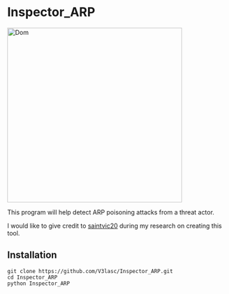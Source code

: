 # Inspector_ARP
<img src='http://cdn.newsapi.com.au/image/v1/d9184ca6e0baf02362edcd2f0ed6a24c' alt='Dom' width='400px'>

This program will help detect ARP poisoning attacks from a threat actor.

I would like to give credit to [saintvic20](https://github.com/saintvic20/ARP-SPOOF-DETECTOR) during my research on creating this tool.

## Installation
```
git clone https://github.com/V3lasc/Inspector_ARP.git
cd Inspector_ARP
python Inspector_ARP
```
